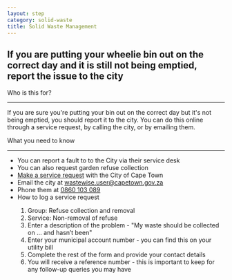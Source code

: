 ```yaml
---
layout: step
category: solid-waste
title: Solid Waste Management
---
```

<h2 class="step-title">
  <i class="fa fa-fw fa-question-circle" aria-hidden="true"></i> If you are putting your wheelie bin out on the correct day and it is still not being emptied, report the issue to the city
</h2>

<div class="intro">
  <div class="header"><i class="fa fa-fw fa-users" aria-hidden="true"></i> Who is this for?</div>
  <hr>
  <p>If you are sure you're putting your bin out on the correct day but it's not being emptied, you should report it to the city. You can do this online through a service request, by calling the city, or by emailing them.</p>
</div>

<div class="summary">
  <div class="header"><i class="fa fa-fw fa-exclamation-circle" aria-hidden="true"></i> What you need to know</div>
  <hr>
  <ul class="fa-ul">
    <li><i class="fa-li fa fa-gavel"></i>You can report a fault to to the City via their service desk</li>
    <li><i class="fa-li fa fa-gavel"></i>You can also request garden refuse collection</li>
    <li><i class="fa-li fa fa-file-text"></i><a href="https://www.capetown.gov.za/servicerequests">Make a service request</a> with the City of Cape Town</li>
    <li><i class="fa-li fa fa-envelope"></i>Email the city at <a href="mailto:wastewise.user@capetown.gov.za">wastewise.user@capetown.gov.za</a></li>
    <li><i class="fa-li fa fa-phone"></i>Phone them at <a href="tel:0860103089">0860 103 089</a></li>
    <li><i class="fa-li fa fa-desktop"></i>How to log a service request</li>
      <ol>
       <li>Group: Refuse collection and removal</li>
       <li>Service: Non-removal of refuse</li>
       <li>Enter a description of the problem - "My waste should be collected on ... and hasn’t been"</li>
       <li>Enter your municipal account number - you can find this on your utility bill</li>
       <li>Complete the rest of the form and provide your contact details</li>
       <li>You will receive a reference number - this is important to keep for any follow-up queries you may have</li>
      </ol>
  </ul>
</div>
